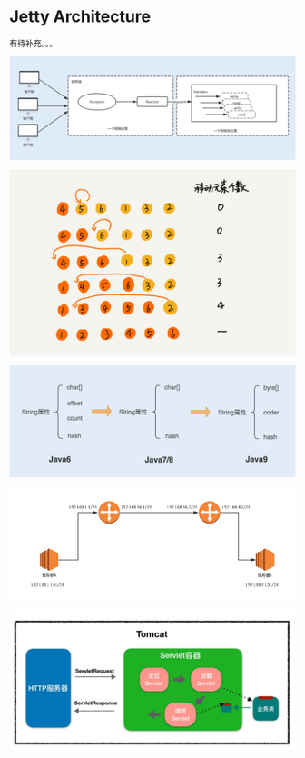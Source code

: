 # Jetty Architecture

有待补充。。。

![](../../.gitbook/assets/image%20%28209%29.png)

![](../../.gitbook/assets/image%20%28139%29.png)

![](../../.gitbook/assets/image%20%2836%29.png)

![](../../.gitbook/assets/image%20%28215%29.png)

![](../../.gitbook/assets/image%20%28193%29.png)



